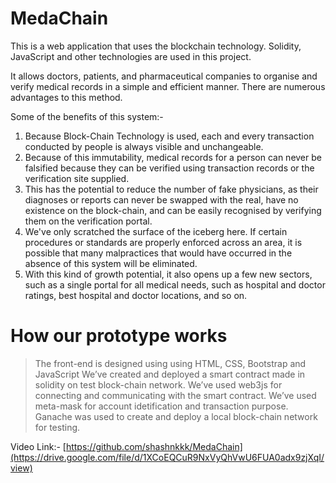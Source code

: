 # MedaChain

This is a web application that uses the blockchain technology. Solidity, JavaScript and other technologies are used in this project.

It allows doctors, patients, and pharmaceutical companies to organise and verify medical records in a simple and efficient manner. There are numerous advantages to this method.

Some of the benefits of this system:-

1. Because Block-Chain Technology is used, each and every transaction conducted by people is always visible and unchangeable.
2. Because of this immutability, medical records for a person can never be falsified because they can be verified using transaction records or the verification site supplied.
3. This has the potential to reduce the number of fake physicians, as their diagnoses or reports can never be swapped with the real, have no existence on the block-chain, and can be easily recognised by verifying them on the verification portal.
4. We've only scratched the surface of the iceberg here. If certain procedures or standards are properly enforced across an area, it is possible that many malpractices that would have occurred in the absence of this system will be eliminated.
5. With this kind of growth potential, it also opens up a few new sectors, such as a single portal for all medical needs, such as hospital and doctor ratings, best hospital and doctor locations, and so on.

# How our prototype works

> The front-end is designed using using HTML, CSS, Bootstrap and JavaScript
> We’ve created and deployed a smart contract made in solidity on test block-chain network.
> We’ve used web3js for connecting and communicating with the smart contract.
> We’ve used meta-mask for account idetification and transaction purpose.
> Ganache was used to create and deploy a local block-chain network for testing.

Video Link:- [https://github.com/shashnkkk/MedaChain](https://drive.google.com/file/d/1XCoEQCuR9NxVyQhVwU6FUA0adx9zjXqI/view)
